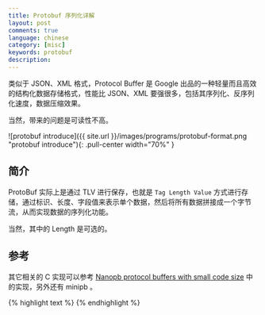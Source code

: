 ```yaml
---
title: Protobuf 序列化详解
layout: post
comments: true
language: chinese
category: [misc]
keywords: protobuf
description:
---
```


类似于 JSON、XML 格式，Protocol Buffer 是 Google 出品的一种轻量而且高效的结构化数据存储格式，性能比 JSON、XML 要强很多，包括其序列化、反序列化速度，数据压缩效果。

当然，带来的问题是可读性不高。

<!-- more -->

![protobuf introduce]({{ site.url }}/images/programs/protobuf-format.png "protobuf introduce"){: .pull-center width="70%" }

## 简介

ProtoBuf 实际上是通过 TLV 进行保存，也就是 `Tag Length Value` 方式进行存储，通过标识、长度、字段值来表示单个数据，然后将所有数据拼接成一个字节流，从而实现数据的序列化功能。

当然，其中的 Length 是可选的。

## 参考

其它相关的 C 实现可以参考 [Nanopb protocol buffers with small code size](http://jpa.kapsi.fi/nanopb/) 中的实现，另外还有 minipb 。

<!--
https://github.com/squidfunk/protobluff

对应了protobuf-c/protobuf-c.c
https://github.com/protobuf-c/protobuf-c
-->

{% highlight text %}
{% endhighlight %}
